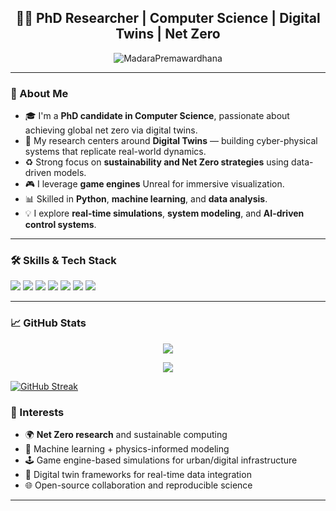 
<h2 align="center">👨‍💻 PhD Researcher | Computer Science | Digital Twins | Net Zero</h2>
<p align="center">
  <img src="https://komarev.com/ghpvc/?username=MadaraPremawardhana&label=Profile%20Views&color=0e75b6&style=flat" alt="MadaraPremawardhana" />
</p>

---

### 👋 About Me

- 🎓 I'm a **PhD candidate in Computer Science**, passionate about achieving global net zero via digital twins.
- 🔬 My research centers around **Digital Twins** — building cyber-physical systems that replicate real-world dynamics.
- ♻️ Strong focus on **sustainability and Net Zero strategies** using data-driven models.
- 🎮 I leverage **game engines** Unreal for immersive visualization.
- 📊 Skilled in **Python**, **machine learning**, and **data analysis**.
- 💡 I explore **real-time simulations**, **system modeling**, and **AI-driven control systems**.

---

### 🛠️ Skills & Tech Stack

<p>
  <img src="https://img.shields.io/badge/Python-3776AB?style=for-the-badge&logo=python&logoColor=white" />
  <img src="https://img.shields.io/badge/TensorFlow-FF6F00?style=for-the-badge&logo=tensorflow&logoColor=white" />
  <img src="https://img.shields.io/badge/PyTorch-EE4C2C?style=for-the-badge&logo=pytorch&logoColor=white" />
  <img src="https://img.shields.io/badge/Pandas-150458?style=for-the-badge&logo=pandas&logoColor=white" />
  <img src="https://img.shields.io/badge/Numpy-013243?style=for-the-badge&logo=numpy&logoColor=white" />
  <img src="https://img.shields.io/badge/Unreal-313131?style=for-the-badge&logo=unrealengine&logoColor=white" />
  <img src="https://img.shields.io/badge/Matplotlib-11557c?style=for-the-badge&logo=plotly&logoColor=white" />
</p>

---

### 📈 GitHub Stats

<p align="center">
  <img src="https://github-readme-stats.vercel.app/api?username=MadaraPremawardhana&show_icons=true&theme=tokyonight" />
</p>

<p align="center">
  <img src="https://github-readme-stats.vercel.app/api/top-langs/?username=MadaraPremawardhana&layout=compact&theme=tokyonight" />
</p>

[![GitHub Streak](https://github-readme-streak-stats.herokuapp.com?user=MadaraPremawardhana)](https://git.io/streak-stats)


### 🌱 Interests

- 🌍 **Net Zero research** and sustainable computing
- 🧠 Machine learning + physics-informed modeling
- 🕹️ Game engine-based simulations for urban/digital infrastructure
- 🧪 Digital twin frameworks for real-time data integration
- 🌐 Open-source collaboration and reproducible science

---

